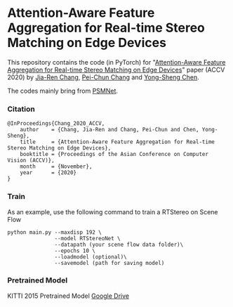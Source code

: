 # Attention-Aware Feature Aggregation for Real-time Stereo Matching on Edge Devices

This repository contains the code (in PyTorch) for "[Attention-Aware Feature Aggregation for Real-time Stereo Matching on Edge Devices](https://openaccess.thecvf.com/content/ACCV2020/papers/Chang_Attention-Aware_Feature_Aggregation_for_Real-time_Stereo_Matching_on_Edge_Devices_ACCV_2020_paper.pdf)" paper (ACCV 2020) by [Jia-Ren Chang](https://jiarenchang.github.io/), [Pei-Chun Chang](https://scholar.google.com/citations?user=eJUcMrQAAAAJ&hl=zh-TW) and [Yong-Sheng Chen](https://people.cs.nctu.edu.tw/~yschen/).

The codes mainly bring from [PSMNet](https://github.com/JiaRenChang/PSMNet/).

### Citation
```
@InProceedings{Chang_2020_ACCV,
    author    = {Chang, Jia-Ren and Chang, Pei-Chun and Chen, Yong-Sheng},
    title     = {Attention-Aware Feature Aggregation for Real-time Stereo Matching on Edge Devices},
    booktitle = {Proceedings of the Asian Conference on Computer Vision (ACCV)},
    month     = {November},
    year      = {2020}
}
```
### Train
As an example, use the following command to train a RTStereo on Scene Flow

```
python main.py --maxdisp 192 \
               --model RTStereoNet \
               --datapath (your scene flow data folder)\
               --epochs 10 \
               --loadmodel (optional)\
               --savemodel (path for saving model)
```

### Pretrained Model

KITTI 2015 Pretrained Model [Google Drive](https://drive.google.com/file/d/12EQKjntE_Vi6m9vpSzJRtuzDCRJRmYoV/view?usp=sharing)
